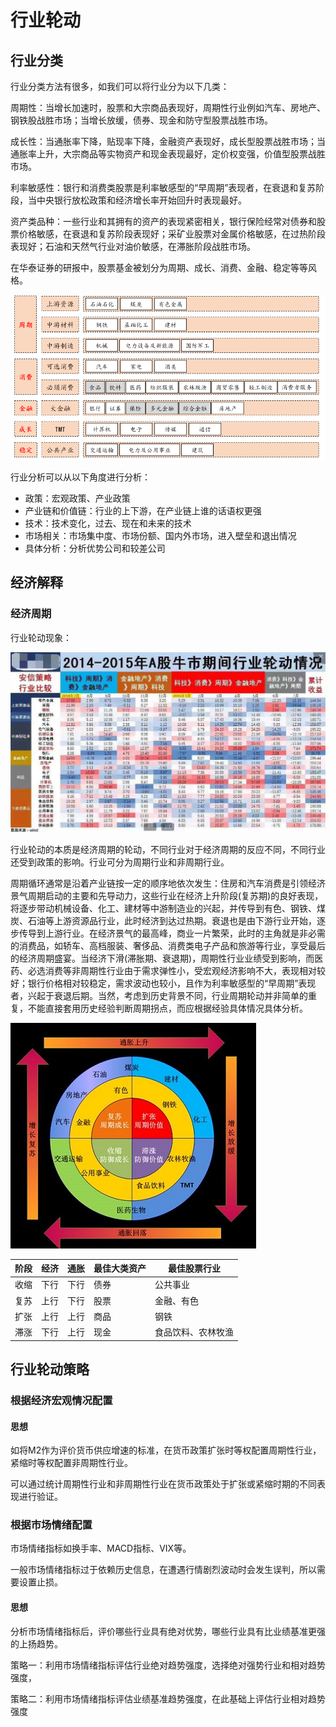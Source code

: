 # 行业轮动

## 行业分类

行业分类方法有很多，如我们可以将行业分为以下几类：

周期性：当增长加速时，股票和大宗商品表现好，周期性行业例如汽车、房地产、钢铁股战胜市场；当增长放缓，债券、现金和防守型股票战胜市场。

成长性：当通胀率下降，贴现率下降，金融资产表现好，成长型股票战胜市场；当通胀率上升，大宗商品等实物资产和现金表现最好，定价权变强，价值型股票战胜市场。

利率敏感性：银行和消费类股票是利率敏感型的“早周期”表现者，在衰退和复苏阶段，当中央银行放松政策和经济增长率开始回升时表现最好。

资产类品种：一些行业和其拥有的资产的表现紧密相关，银行保险经常对债券和股票价格敏感，在衰退和复苏阶段表现好；采矿业股票对金属价格敏感，在过热阶段表现好；石油和天然气行业对油价敏感，在滞胀阶段战胜市场。



在华泰证券的研报中，股票基金被划分为周期、成长、消费、金融、稳定等等风格。

![](./Figs/2.8_figure1.png)



行业分析可以从以下角度进行分析：

* 政策：宏观政策、产业政策
* 产业链和价值链：行业的上下游，在产业链上谁的话语权更强
* 技术：技术变化，过去、现在和未来的技术
* 市场相关：市场集中度、市场份额、国内外市场，进入壁垒和退出情况
* 具体分析：分析优势公司和较差公司





## 经济解释

### 经济周期

行业轮动现象：

![](./Figs/2.8_figure2.png)

行业轮动的本质是经济周期的轮动，不同行业对于经济周期的反应不同，不同行业还受到政策的影响。行业可分为周期行业和非周期行业。

周期循环通常是沿着产业链按一定的顺序地依次发生：住房和汽车消费是引领经济景气周期启动的主要和先导动力，这些行业在经济上升阶段(复苏期)的良好表现，将逐步带动机械设备、化工、建材等中游制造业的兴起，并传导到有色、钢铁、煤炭、石油等上游资源品行业，此时经济到达过热期。衰退也是由下游行业开始，逐步传导到上游行业。在经济景气的最高峰，商业一片繁荣，此时的主角就是非必需的消费品，如轿车、高档服装、奢侈品、消费类电子产品和旅游等行业，享受最后的经济周期盛宴。当经济下滑(滞胀期、衰退期)，周期性行业业绩受到影响，而医药、必选消费等非周期性行业由于需求弹性小，受宏观经济影响不大，表现相对较好；银行价格相对较稳定，需求波动也较小，且作为利率敏感型的“早周期”表现者，兴起于衰退后期。当然，考虑到历史背景不同，行业周期轮动并非简单的重复，不能直接套用历史经验判断周期拐点，而应根据经验具体情况具体分析。

![](./Figs/2.8_figure3.jpg)

| 阶段 | 经济 | 通胀 | 最佳大类资产 | 最佳股票行业       |
| ---- | ---- | ---- | ------------ | ------------------ |
| 收缩 | 下行 | 下行 | 债券         | 公共事业           |
| 复苏 | 上行 | 下行 | 股票         | 金融、有色         |
| 扩张 | 上行 | 上行 | 商品         | 钢铁               |
| 滞涨 | 下行 | 上行 | 现金         | 食品饮料、农林牧渔 |



## 行业轮动策略

### 根据经济宏观情况配置

#### 思想

如将M2作为评价货币供应增速的标准，在货币政策扩张时等权配置周期性行业，紧缩时等权配置非周期性行业。

可以通过统计周期性行业和非周期性行业在货币政策处于扩张或紧缩时期的不同表现进行验证。

### 根据市场情绪配置

市场情绪指标如换手率、MACD指标、VIX等。

一般市场情绪指标过于依赖历史信息，在遭遇行情剧烈波动时会发生误判，所以需要设置止损。

#### 思想

分析市场情绪指标后，评价哪些行业具有绝对优势，哪些行业具有比业绩基准更强的上扬趋势。

策略一：利用市场情绪指标评估行业绝对趋势强度，选择绝对强势行业和相对趋势强度，

策略二：利用市场情绪指标评估业绩基准趋势强度，在此基础上评估行业相对趋势强度